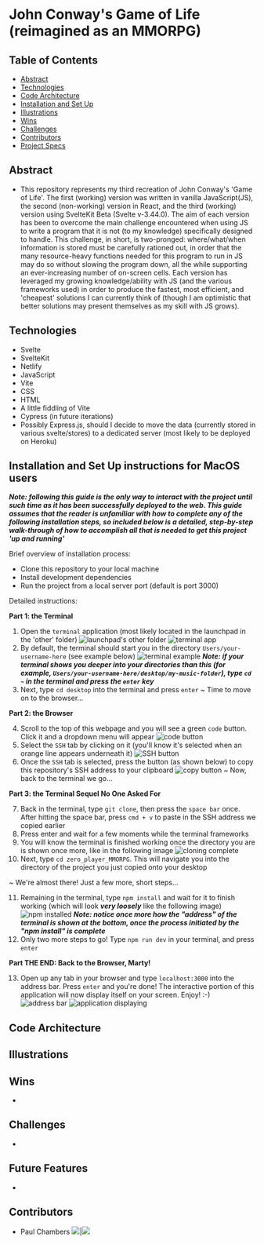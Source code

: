 # John Conway's Game of Life (reimagined as an MMORPG)

## Table of Contents

- [Abstract](#Abstract)
- [Technologies](#Technologies)
- [Code Architecture](#Code-Architecture)
- [Installation and Set Up](#Installation-and-Set-Up)
- [Illustrations](#Illustrations)
- [Wins](#Wins)
- [Challenges](#Challenges)
- [Contributors](#Contributors)
- [Project Specs](#Project-Specs)

## Abstract

- This repository represents my third recreation of John Conway's 'Game of Life'. The first (working) version was written in vanilla JavaScript(JS), the second (non-working) version in React, and the third (working) version using SvelteKit Beta (Svelte v-3.44.0). The aim of each version has been to overcome the main challenge encountered when using JS to write a program that it is not (to my knowledge) specifically designed to handle.
  This challenge, in short, is two-pronged: where/what/when information is stored must be carefully rationed out, in order that the many resource-heavy functions needed for this program to run in JS may do so without slowing the program down, all the while supporting an ever-increasing number of on-screen cells. Each version has leveraged my growing knowledge/ability with JS (and the various frameworks used) in order to produce the fastest, most efficient, and 'cheapest' solutions I can currently think of (though I am optimistic that better solutions may present themselves as my skill with JS grows).

## Technologies

- Svelte
- SvelteKit
- Netlify
- JavaScript
- Vite
- CSS
- HTML
- A little fiddling of Vite
- Cypress (in future iterations)
- Possibly Express.js, should I decide to move the data (currently stored in various svelte/stores) to a dedicated server (most likely to be deployed on Heroku)

## Installation and Set Up instructions for MacOS users

***Note: following this guide is the only way to interact with the project until such time as it has been successfully deployed to the web. This guide assumes that the reader is unfamiliar with how to complete any of the following installation steps, so included below is a detailed, step-by-step walk-through of how to accomplish all that is needed to get this project 'up and running'***

Brief overview of installation process:
  - Clone this repository to your local machine
  - Install development dependencies
  - Run the project from a local server port (default is port 3000)

Detailed instructions:

**Part 1: the Terminal**
1. Open the ```terminal``` application (most likely located in the launchpad in the 'other' folder)
![launchpad's other folder](https://i.imgur.com/VNnpYrp.png)
![terminal app](https://i.imgur.com/H6b8vWk.png)
2. By default, the terminal should start you in the directory ```Users/your-username-here``` (see example below)
![terminal example](https://i.imgur.com/3x2pIzr.png)
***Note: if your terminal shows you deeper into your directories than this (for example, ```Users/your-username-here/desktop/my-music-folder```), type ```cd ~``` in the terminal and press the ```enter``` key***
3. Next, type ```cd desktop``` into the terminal and press ```enter```
~ Time to move on to the browser...

**Part 2: the Browser**

4. Scroll to the top of this webpage and you will see a green ```code``` button. Click it and a dropdown menu will appear
![code button](https://i.imgur.com/x9mqNUV.png)
5. Select the ```SSH``` tab by clicking on it (you'll know it's selected when an orange line appears underneath it)
![SSH button](https://i.imgur.com/mnG2k7u.png)
6. Once the ```SSH``` tab is selected, press the button (as shown below) to copy this repository's SSH address to your clipboard
![copy button](https://i.imgur.com/cANRFU5.png)
~ Now, back to the terminal we go...

**Part 3: the Terminal Sequel No One Asked For**

7. Back in the terminal, type ```git clone```, then press the ```space bar``` once. After hitting the space bar, press ```cmd + v``` to paste in the SSH address we copied earlier
8. Press enter and wait for a few moments while the terminal frameworks
9. You will know the terminal is finished working once the directory you are is shown once more, like in the following image
![cloning complete](https://i.imgur.com/zVids5G.png)
10. Next, type ```cd zero_player_MMORPG```. This will navigate you into the directory of the project you just copied onto your desktop

~ We're almost there! Just a few more, short steps...

11. Remaining in the terminal, type ```npm install``` and wait for it to finish working (which will look ***very loosely*** like the following image)
![npm installed](https://i.imgur.com/4MYBjub.png)
***Note: notice once more how the "address" of the terminal is shown at the bottom, once the process initiated by the "npm install" is complete***
12. Only two more steps to go! Type ```npm run dev``` in your terminal, and press ```enter```

**Part THE END: Back to the Browser, Marty!**

13. Open up any tab in your browser and type ```localhost:3000``` into the address bar. Press ```enter``` and you're done! The interactive portion of this application will now display itself on your screen. Enjoy! :-)
![address bar](https://i.imgur.com/cLExWDL.png)
![application displaying](https://i.imgur.com/Ge3Djlj.png)


## Code Architecture



## Illustrations



## Wins

-

## Challenges

-

## Future Features

-

## Contributors

- Paul Chambers [<img src="https://img.shields.io/badge/GitHub-181717.svg?&style=flaste&logo=github&logoColor=white" />](https://github.com/PaulTimothyChambers)|[<img src= "https://img.shields.io/badge/in-LinkedIn-blue" />](https://www.linkedin.com/in/paultimothychambers/)
